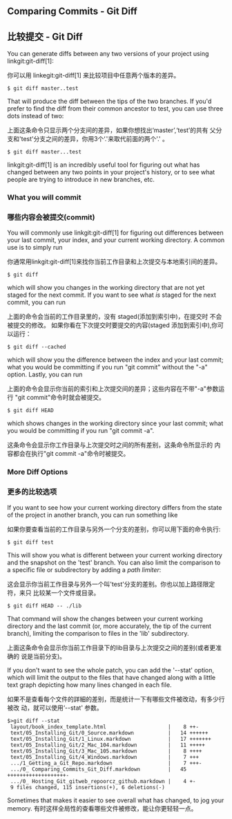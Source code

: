 ## Comparing Commits - Git Diff ##
## 比较提交 - Git Diff ##

You can generate diffs between any two versions of your project using
linkgit:git-diff[1]:

你可以用 linkegit:git-diff[1] 来比较项目中任意两个版本的差异。

    $ git diff master..test

That will produce the diff between the tips of the two branches.  If
you'd prefer to find the diff from their common ancestor to test, you
can use three dots instead of two:

上面这条命令只显示两个分支间的差异，如果你想找出‘master’,‘test’的共有
父分支和'test'分支之间的差异，你用3个‘.'来取代前面的两个'.' 。

    $ git diff master...test

linkgit:git-diff[1] is an incredibly useful tool for figuring out what has
changed between any two points in your project's history, or to see what
people are trying to introduce in new branches, etc.

### What you will commit ###
### 哪些内容会被提交(commit) ###

You will commonly use linkgit:git-diff[1] for figuring out differences between 
your last commit, your index, and your current working directory.
A common use is to simply run 

你通常用linkgit:git-diff[1]来找你当前工作目录和上次提交与本地索引间的差异。

    $ git diff
    
which will show you changes in the working directory that are not yet 
staged for the next commit. 
If you want to see what _is_ staged for the next commit, you can run

上面的命令会当前的工作目录里的，没有 staged(添加到索引中)，在提交时
不会被提交的修改。
如果你看在下次提交时要提交的内容(staged 添加到索引中),你可以运行：

    $ git diff --cached

which will show you the difference between the index and your last commit; 
what you would be committing if you run "git commit" without the "-a" option.
Lastly, you can run 

上面的命令会显示你当前的索引和上次提交间的差异；这些内容在不带"-a"参数运行
"git commit"命令时就会被提交。

    $ git diff HEAD

which shows changes in the working directory since your last commit; 
what you would be committing if you run "git commit -a".

这条命令会显示你工作目录与上次提交时之间的所有差别，这条命令所显示的
内容都会在执行"git commit -a"命令时被提交。

### More Diff Options ###
### 更多的比较选项 ###

If you want to see how your current working directory differs from the state of
the project in another branch, you can run something like

如果你要查看当前的工作目录与另外一个分支的差别，你可以用下面的命令执行:

    $ git diff test
    
This will show you what is different between your current working directory
and the snapshot on the 'test' branch.  You can also limit the comparison to a
specific file or subdirectory by adding a *path limiter*:

这会显示你当前工作目录与另外一个叫'test'分支的差别。你也以加上路径限定符，来只
比较某一个文件或目录。

    $ git diff HEAD -- ./lib 

That command will show the changes between your current working directory and
the last commit (or, more accurately, the tip of the current branch), limiting
the comparison to files in the 'lib' subdirectory.

上面这条命令会显示你当前工作目录下的lib目录与上次提交之间的差别(或者更准确的
说是当前分支)。

If you don't want to see the whole patch, you can add the '--stat' option,
which will limit the output to the files that have changed along with a little
text graph depicting how many lines changed in each file.

如果不是查看每个文件的詳細的差别，而是统计一下有哪些文件被改动，有多少行被改
动，就可以使用‘--stat' 参数。

    $>git diff --stat
     layout/book_index_template.html                    |    8 ++-
     text/05_Installing_Git/0_Source.markdown           |   14 ++++++
     text/05_Installing_Git/1_Linux.markdown            |   17 +++++++
     text/05_Installing_Git/2_Mac_104.markdown          |   11 +++++
     text/05_Installing_Git/3_Mac_105.markdown          |    8 ++++
     text/05_Installing_Git/4_Windows.markdown          |    7 +++
     .../1_Getting_a_Git_Repo.markdown                  |    7 +++-
     .../0_ Comparing_Commits_Git_Diff.markdown         |   45 +++++++++++++++++++-
     .../0_ Hosting_Git_gitweb_repoorcz_github.markdown |    4 +-
     9 files changed, 115 insertions(+), 6 deletions(-)

Sometimes that makes it easier to see overall what has changed, to jog your memory.
有时这样全局性的查看哪些文件被修改，能让你更轻轻一点。